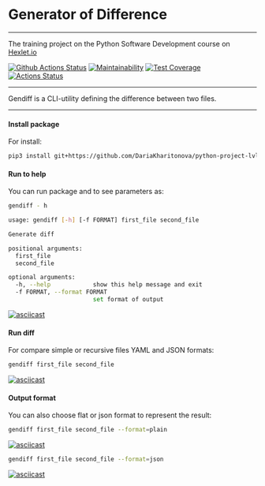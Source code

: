 #  Generator of Difference
___
The training project on the Python Software Development course on [Hexlet.io](https://ru.hexlet.io/professions/python)

[![Github Actions Status](https://github.com/DariaKharitonova/python-project-lvl2/workflows/Python%20CI/badge.svg)](https://github.com/DariaKharitonova/python-project-lvl2/actions)
[![Maintainability](https://api.codeclimate.com/v1/badges/0ff4b228a29585c0b927/maintainability)](https://codeclimate.com/github/DariaKharitonova/python-project-lvl2/maintainability)
[![Test Coverage](https://api.codeclimate.com/v1/badges/0ff4b228a29585c0b927/test_coverage)](https://codeclimate.com/github/DariaKharitonova/python-project-lvl2/test_coverage)
[![Actions Status](https://github.com/DariaKharitonova/python-project-lvl2/workflows/hexlet-check/badge.svg)](https://github.com/DariaKharitonova/python-project-lvl2/actions)
___

Gendiff is a CLI-utility defining the difference between two files.
___
#### Install package
For install:
```bash
pip3 install git+https://github.com/DariaKharitonova/python-project-lvl-2
```
#### Run to help
You can run package and to see parameters as:
```bash
gendiff - h
```
```bash
usage: gendiff [-h] [-f FORMAT] first_file second_file

Generate diff

positional arguments:
  first_file
  second_file

optional arguments:
  -h, --help            show this help message and exit
  -f FORMAT, --format FORMAT
                        set format of output
```
[![asciicast](https://asciinema.org/a/1jEhdNSpplOpD6YI8sH3VP9Rp.svg)](https://asciinema.org/a/1jEhdNSpplOpD6YI8sH3VP9Rp)
#### Run diff
For compare simple or recursive files YAML and JSON formats:
```bash
gendiff first_file second_file
```
[![asciicast](https://asciinema.org/a/lEmLD1AlaaaTEYMCnm7JzIy9R.svg)](https://asciinema.org/a/lEmLD1AlaaaTEYMCnm7JzIy9R)
#### Output format
You can also choose flat or json format to represent the result:
```bash
gendiff first_file second_file --format=plain
```
[![asciicast](https://asciinema.org/a/Q8LOIoSKzqzrmhJyKYrSisHs2.svg)](https://asciinema.org/a/Q8LOIoSKzqzrmhJyKYrSisHs2)
```bash
gendiff first_file second_file --format=json
```
[![asciicast](https://asciinema.org/a/qv8H6gzHrawiOeUcXfVerOHWB.svg)](https://asciinema.org/a/qv8H6gzHrawiOeUcXfVerOHWB)
